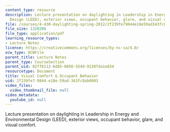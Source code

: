 ```yaml
---
content_type: resource
description: Lecture presentation on daylighting in Leadership in Energy and Environmental
  Design (LEED), exterior views, occupant behavior, glare, and visual comfort.
file: /courses/4-430-daylighting-spring-2012/2f239fe79844e18e59ad343fc8ab0903_MIT4_430S12_lec13.pdf
file_size: 1320206
file_type: application/pdf
learning_resource_types:
- Lecture Notes
license: https://creativecommons.org/licenses/by-nc-sa/4.0/
ocw_type: OCWFile
parent_title: Lecture Notes
parent_type: CourseSection
parent_uid: 82ff6112-6d85-6050-554d-9138fda1e834
resourcetype: Document
title: Visual Comfort & Occupant Behavior
uid: 2f239fe7-9844-e18e-59ad-343fc8ab0903
video_files:
  video_thumbnail_file: null
video_metadata:
  youtube_id: null
---
```

Lecture presentation on daylighting in Leadership in Energy and Environmental Design (LEED), exterior views, occupant behavior, glare, and visual comfort.